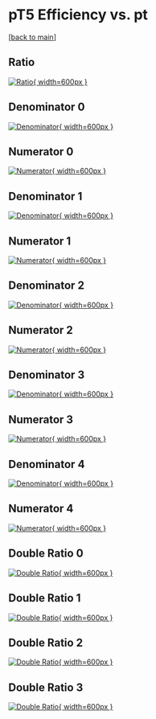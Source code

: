 # pT5 Efficiency vs. pt

[[back to main](./)]



## Ratio

[![Ratio](../mtv/var/pT5_xtr_321_-1_eff_pt.png){ width=600px }](../mtv/var/pT5_xtr_321_-1_eff_pt.pdf)

## Denominator 0

[![Denominator](../mtv/den/pT5_xtr_321_-1_eff_pt_den0.png){ width=600px }](../mtv/den/pT5_xtr_321_-1_eff_pt_den0.pdf)

## Numerator 0

[![Numerator](../mtv/num/pT5_xtr_321_-1_eff_pt_num0.png){ width=600px }](../mtv/num/pT5_xtr_321_-1_eff_pt_num0.pdf)

## Denominator 1

[![Denominator](../mtv/den/pT5_xtr_321_-1_eff_pt_den1.png){ width=600px }](../mtv/den/pT5_xtr_321_-1_eff_pt_den1.pdf)

## Numerator 1

[![Numerator](../mtv/num/pT5_xtr_321_-1_eff_pt_num1.png){ width=600px }](../mtv/num/pT5_xtr_321_-1_eff_pt_num1.pdf)

## Denominator 2

[![Denominator](../mtv/den/pT5_xtr_321_-1_eff_pt_den2.png){ width=600px }](../mtv/den/pT5_xtr_321_-1_eff_pt_den2.pdf)

## Numerator 2

[![Numerator](../mtv/num/pT5_xtr_321_-1_eff_pt_num2.png){ width=600px }](../mtv/num/pT5_xtr_321_-1_eff_pt_num2.pdf)

## Denominator 3

[![Denominator](../mtv/den/pT5_xtr_321_-1_eff_pt_den3.png){ width=600px }](../mtv/den/pT5_xtr_321_-1_eff_pt_den3.pdf)

## Numerator 3

[![Numerator](../mtv/num/pT5_xtr_321_-1_eff_pt_num3.png){ width=600px }](../mtv/num/pT5_xtr_321_-1_eff_pt_num3.pdf)

## Denominator 4

[![Denominator](../mtv/den/pT5_xtr_321_-1_eff_pt_den4.png){ width=600px }](../mtv/den/pT5_xtr_321_-1_eff_pt_den4.pdf)

## Numerator 4

[![Numerator](../mtv/num/pT5_xtr_321_-1_eff_pt_num4.png){ width=600px }](../mtv/num/pT5_xtr_321_-1_eff_pt_num4.pdf)

## Double Ratio 0

[![Double Ratio](../mtv/ratio/pT5_xtr_321_-1_eff_pt_ratio0.png){ width=600px }](../mtv/ratio/pT5_xtr_321_-1_eff_pt_ratio0.pdf)

## Double Ratio 1

[![Double Ratio](../mtv/ratio/pT5_xtr_321_-1_eff_pt_ratio1.png){ width=600px }](../mtv/ratio/pT5_xtr_321_-1_eff_pt_ratio1.pdf)

## Double Ratio 2

[![Double Ratio](../mtv/ratio/pT5_xtr_321_-1_eff_pt_ratio2.png){ width=600px }](../mtv/ratio/pT5_xtr_321_-1_eff_pt_ratio2.pdf)

## Double Ratio 3

[![Double Ratio](../mtv/ratio/pT5_xtr_321_-1_eff_pt_ratio3.png){ width=600px }](../mtv/ratio/pT5_xtr_321_-1_eff_pt_ratio3.pdf)

